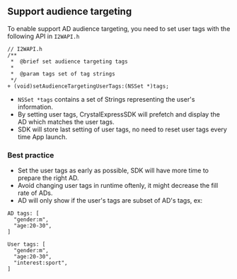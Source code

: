 ## Support audience targeting
To enable support AD audience targeting, you need to set user tags with the following API in `I2WAPI.h`

```objc
// I2WAPI.h
/**
 *  @brief set audience targeting tags
 *
 *  @param tags set of tag strings
 */
+ (void)setAudienceTargetingUserTags:(NSSet *)tags;
```

- `NSSet *tags` contains a set of Strings representing the user's information.
- By setting user tags, CrystalExpressSDK will prefetch and display the AD which matches the user tags.
- SDK will store last setting of user tags, no need to reset user tags every time App launch.

### Best practice
- Set the user tags as early as possible, SDK will have more time to prepare the right AD.
- Avoid changing user tags in runtime oftenly, it might decrease the fill rate of ADs.
- AD will only show if the user's tags are subset of AD's tags, ex:

```
AD tags: [
  "gender:m",
  "age:20-30",
]

User tags: [
  "gender:m",
  "age:20-30",
  "interest:sport",
]
```
